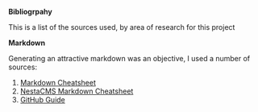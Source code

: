 **Bibliogrpahy**<p>This is a list of the sources used, by area of research for this project</p>
**Markdown**<p>Generating an attractive markdown was an objective, I used a number of sources:
1. [Markdown Cheatsheet](https://github.com/tchapi/markdown-cheatsheet/blob/master/README.md "Named link title")
2. [NestaCMS Markdown Cheatsheet](http://nestacms.com/docs/creating-content/markdown-cheat-sheet "Named link title")
3. [GitHub Guide](https://guides.github.com/pdfs/markdown-cheatsheet-online.pdf "Named link title")

